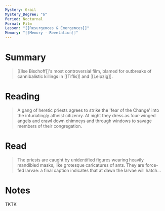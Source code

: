 ```yaml
---
Mystery: Grail
Mystery_Degree: "6"
Period: Nocturnal
Format: Film
Lesson: "[[Resurgences & Emergences]]"
Memory: "[[Memory - Revelation]]"
---
```

# Summary
> [[Ilse Bischoff]]'s most controversial film, blamed for outbreaks of cannibalistic killings in [[Tiflis]] and [[Leipzig]].

# Reading
> A gang of heretic priests agrees to strike the 'fear of the Change' into the infuriatingly atheist citizenry. At night they dress as four-winged angels and crawl down chimneys and through windows to savage members of their congregation.
# Read
> The priests are caught by unidentified figures wearing heavily mandibled masks, like grotesque caricatures of ants. They are force-fed larvae: a final caption indicates that at dawn the larvae will hatch…
# Notes
TKTK
